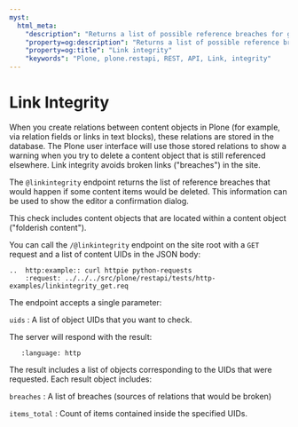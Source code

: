 ```yaml
---
myst:
  html_meta:
    "description": "Returns a list of possible reference breaches for given objects."
    "property=og:description": "Returns a list of possible reference breaches for given objects."
    "property=og:title": "Link integrity"
    "keywords": "Plone, plone.restapi, REST, API, Link, integrity"
---
```


# Link Integrity

When you create relations between content objects in Plone (for example, via relation fields or links in text blocks), these relations are stored in the database.
The Plone user interface will use those stored relations to show a warning when you try to delete a content object that is still referenced elsewhere.
Link integrity avoids broken links ("breaches") in the site.

The `@linkintegrity` endpoint returns the list of reference breaches that would happen if some content items would be deleted.
This information can be used to show the editor a confirmation dialog.

This check includes content objects that are located within a content object ("folderish content").

You can call the `/@linkintegrity` endpoint on the site root with a `GET` request and a list of content UIDs in the JSON body:

```{eval-rst}
..  http:example:: curl httpie python-requests
    :request: ../../../src/plone/restapi/tests/http-examples/linkintegrity_get.req
```

The endpoint accepts a single parameter:

`uids`
: A list of object UIDs that you want to check.

The server will respond with the result:

```{literalinclude} ../../../src/plone/restapi/tests/http-examples/linkintegrity_get.resp
   :language: http
```

The result includes a list of objects corresponding to the UIDs that were requested.
Each result object includes:

`breaches`
: A list of breaches (sources of relations that would be broken)

`items_total`
: Count of items contained inside the specified UIDs.

